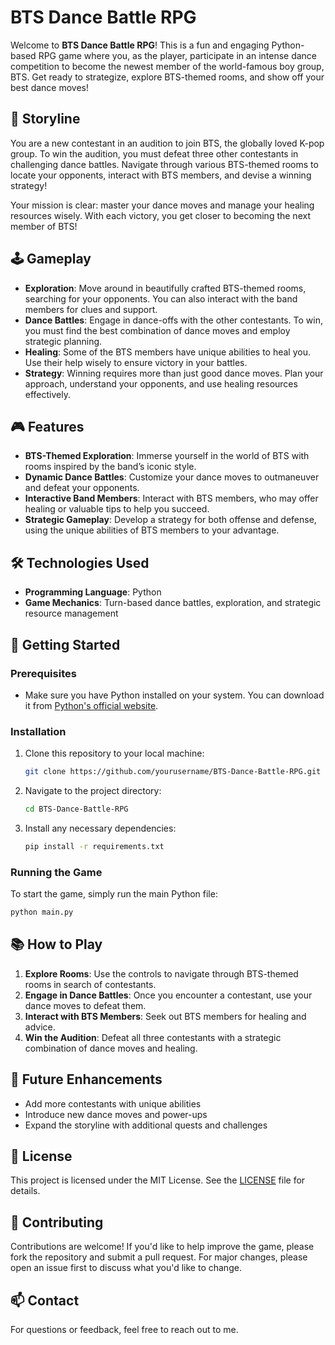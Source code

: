 
# BTS Dance Battle RPG

Welcome to **BTS Dance Battle RPG**! This is a fun and engaging Python-based RPG game where you, as the player, participate in an intense dance competition to become the newest member of the world-famous boy group, BTS. Get ready to strategize, explore BTS-themed rooms, and show off your best dance moves!

## 📖 Storyline

You are a new contestant in an audition to join BTS, the globally loved K-pop group. To win the audition, you must defeat three other contestants in challenging dance battles. Navigate through various BTS-themed rooms to locate your opponents, interact with BTS members, and devise a winning strategy!

Your mission is clear: master your dance moves and manage your healing resources wisely. With each victory, you get closer to becoming the next member of BTS!

## 🕹️ Gameplay

- **Exploration**: Move around in beautifully crafted BTS-themed rooms, searching for your opponents. You can also interact with the band members for clues and support.
- **Dance Battles**: Engage in dance-offs with the other contestants. To win, you must find the best combination of dance moves and employ strategic planning.
- **Healing**: Some of the BTS members have unique abilities to heal you. Use their help wisely to ensure victory in your battles.
- **Strategy**: Winning requires more than just good dance moves. Plan your approach, understand your opponents, and use healing resources effectively.

## 🎮 Features

- **BTS-Themed Exploration**: Immerse yourself in the world of BTS with rooms inspired by the band’s iconic style.
- **Dynamic Dance Battles**: Customize your dance moves to outmaneuver and defeat your opponents.
- **Interactive Band Members**: Interact with BTS members, who may offer healing or valuable tips to help you succeed.
- **Strategic Gameplay**: Develop a strategy for both offense and defense, using the unique abilities of BTS members to your advantage.

## 🛠️ Technologies Used

- **Programming Language**: Python
- **Game Mechanics**: Turn-based dance battles, exploration, and strategic resource management

## 🚀 Getting Started

### Prerequisites

- Make sure you have Python installed on your system. You can download it from [Python's official website](https://www.python.org/).

### Installation

1. Clone this repository to your local machine:
   ```bash
   git clone https://github.com/yourusername/BTS-Dance-Battle-RPG.git
   ```
2. Navigate to the project directory:
   ```bash
   cd BTS-Dance-Battle-RPG
   ```
3. Install any necessary dependencies:
   ```bash
   pip install -r requirements.txt
   ```
   
### Running the Game

To start the game, simply run the main Python file:
```bash
python main.py
```

## 📚 How to Play

1. **Explore Rooms**: Use the controls to navigate through BTS-themed rooms in search of contestants.
2. **Engage in Dance Battles**: Once you encounter a contestant, use your dance moves to defeat them.
3. **Interact with BTS Members**: Seek out BTS members for healing and advice.
4. **Win the Audition**: Defeat all three contestants with a strategic combination of dance moves and healing.

## 📝 Future Enhancements

- Add more contestants with unique abilities
- Introduce new dance moves and power-ups
- Expand the storyline with additional quests and challenges

## 📜 License

This project is licensed under the MIT License. See the [LICENSE](LICENSE) file for details.

## 🤝 Contributing

Contributions are welcome! If you'd like to help improve the game, please fork the repository and submit a pull request. For major changes, please open an issue first to discuss what you'd like to change.

## 📫 Contact

For questions or feedback, feel free to reach out to me.
